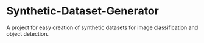 # Synthetic-Dataset-Generator
A project for easy creation of synthetic datasets for image classification and object detection.
